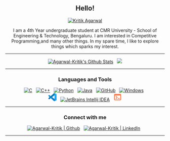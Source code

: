<h2 align="center">Hello!</h2>
<p align="center">
  <a href="https://kritik.go.studio"><img alt="Kritik Agarwal" src="https://github.com/Kritik007/Kritik007/blob/main/svg/my-name-is-kritik-agarwal.svg"></a>
</p>
<p align="center">I am a 4th Year undergraduate student at CMR University - School of Engineering & Technology, Bengaluru. I am interested in Competitive Programming,and many other things. In my spare time, I like to explore things which sparks my interest.</p>


-----------------------------------------------------------------------------------------------------------------------------------------------------------------------------  
<p align="center">
  <a href="https://www.github.com/Kritik007"><img height="150px" alt="Agarwal-Kritik's Github Stats" src="https://github-readme-stats.vercel.app/api?username=Kritik007&show_icons=true&hide_border=true&include_all_commits=true&theme=dark"></a>&nbsp;&nbsp;
  <a href="https://www.github.com/Kritik007"><img height="150px" src="https://github-readme-stats.vercel.app/api/top-langs/?username=Kritik007&layout=compact&exclude_repo=github-readme-stats,Kritik007.github.io,Kritik007&hide_border=true&theme=dark"></a>
</p>

----------------------------------------------------------------------------------------------------------------------------------------------------------------------------- 

<h3 align="center">Languages and Tools</h3>
<p align="center">
  <a href="https://www.google.com/search?&q=C+Programming"><img height="26px" alt="C" src="https://github.com/Kritik007/Kritik007/blob/main/svg/c-programming.svg"></a>&nbsp;&nbsp;
  <a href="https://www.google.com/search?&q=Cpp+Programming"><img height="26px" alt="C++" src="https://github.com/Kritik007/Kritik007/blob/main/svg/c%2B%2B-programming.svg"></a>&nbsp;&nbsp;
  <a href="https://www.google.com/search?&q=Python"><img alt="Python" src="https://img.shields.io/badge/Python-100000?style=for-the-badge&logo=python&logoColor=white"></a>&nbsp;&nbsp;
  <a href="https://www.google.com/search?&q=Java+Programming"><img alt="Java" src="https://img.shields.io/badge/Java-E34F26?style=for-the-badge&logo=java&logoColor=white"></a>&nbsp;&nbsp;
<a href="https://www.google.com/search?&q=Github"><img alt="GitHub" src="https://img.shields.io/badge/GitHub-100000?style=for-the-badge&logo=github&logoColor=white" /></a>&nbsp;&nbsp;
  <a href="https://www.google.com/search?&q=Windows"><img alt="Windows" src="https://img.shields.io/badge/Windows-100000?style=for-the-badge&logo=windows&logoColor=white"></a>&nbsp;&nbsp;<br>
  <a href="https://www.google.com/search?&q=Visual+Studio+Code"><img alt="Visual Studio Code" width="26px" src="https://raw.githubusercontent.com/github/explore/80688e429a7d4ef2fca1e82350fe8e3517d3494d/topics/visual-studio-code/visual-studio-code.png"></a>&nbsp;&nbsp;
  <a href="https://www.google.com/search?&q=JetBrains+Intellij"><img alt="JetBrains Intellij IDEA" height="26px" src="https://www.jetbrains.com/company/brand/img/jetbrains_logo.png"></a>&nbsp;&nbsp;
  <a href="https://www.google.com/search?&q=command+line+interface"><img alt="Console" width="26px" src="https://raw.githubusercontent.com/PKief/vscode-material-icon-theme/master/icons/console.svg"></a>
</p>

------------------------------------------------------------------------------------------------------------------------------------------------------------------------------

<h3 align="center">Connect with me</h3>
<p align="center">
  <a href="https://www.github.com/Kritik007"><img alt="Agarwal-Kritik | Github" src="https://img.shields.io/badge/GitHub-100000?style=for-the-badge&logo=github&logoColor=white"></a>&nbsp;&nbsp;
  <a href="https://www.linkedin.com/in/kritik-agarwal-395620145/"><img alt="Agarwal-Kritik | LinkedIn" src="https://img.shields.io/badge/LinkedIn-100000?style=for-the-badge&logo=linkedin&logoColor=white"></a>&nbsp;&nbsp;
</p>

----------------------------------------------------------------------------------------------------------------------------------------------------------------------------- 
